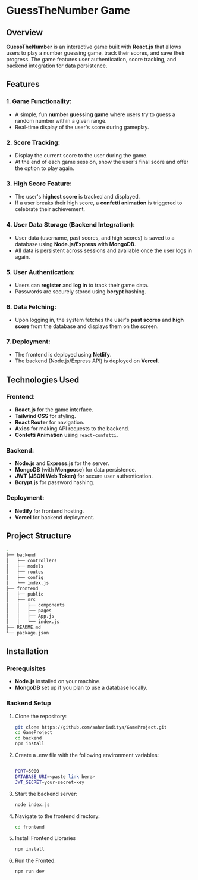 # GuessTheNumber Game

## Overview

**GuessTheNumber** is an interactive game built with **React.js** that allows users to play a number guessing game, track their scores, and save their progress. The game features user authentication, score tracking, and backend integration for data persistence.

## Features

### 1. Game Functionality:
- A simple, fun **number guessing game** where users try to guess a random number within a given range.
- Real-time display of the user's score during gameplay.
  
### 2. Score Tracking:
- Display the current score to the user during the game.
- At the end of each game session, show the user's final score and offer the option to play again.

### 3. High Score Feature:
- The user's **highest score** is tracked and displayed.
- If a user breaks their high score, a **confetti animation** is triggered to celebrate their achievement.

### 4. User Data Storage (Backend Integration):
- User data (username, past scores, and high scores) is saved to a database using **Node.js/Express** with  **MongoDB**.
- All data is persistent across sessions and available once the user logs in again.

### 5. User Authentication:
- Users can **register** and **log in** to track their game data.
- Passwords are securely stored using **bcrypt** hashing.

### 6. Data Fetching:
- Upon logging in, the system fetches the user's **past scores** and **high score** from the database and displays them on the screen.

### 7. Deployment:
- The frontend is deployed using **Netlify**.
- The backend (Node.js/Express API) is deployed on **Vercel**.

## Technologies Used

### Frontend:
- **React.js** for the game interface.
- **Tailwind CSS** for styling.
- **React Router** for navigation.
- **Axios** for making API requests to the backend.
- **Confetti Animation** using `react-confetti`.

### Backend:
- **Node.js** and **Express.js** for the server.
- **MongoDB** (with **Mongoose**)  for data persistence.
- **JWT (JSON Web Token)** for secure user authentication.
- **Bcrypt.js** for password hashing.

### Deployment:
- **Netlify** for frontend hosting.
- **Vercel**  for backend deployment.

## Project Structure

```bash
.
├── backend
│   ├── controllers
│   ├── models
│   ├── routes
│   ├── config
│   └── index.js
├── frontend
│   ├── public
│   ├── src
│   │   ├── components
│   │   ├── pages
│   │   ├── App.js
│   │   └── index.js
├── README.md
└── package.json

```

## Installation

### Prerequisites
- **Node.js** installed on your machine.
- **MongoDB**  set up if you plan to use a database locally.

### Backend Setup

1. Clone the repository:
   ```bash
   git clone https://github.com/sahaniaditya/GameProject.git
   cd GameProject
   cd backend
   npm install

   ```
2. Create a .env file with the following environment variables:
   ```bash

   PORT=5000
   DATABASE_URI=<paste link here>
   JWT_SECRET=your-secret-key

   ```
3. Start the backend server:
   ```bash
   node index.js
   ```
4. Navigate to the frontend directory:
   ```bash
   cd frontend
   ```
5. Install Frontend Libraries
   ```bash
   npm install
   ```
6. Run the Fronted.
   ```bash
   npm run dev
   ```


